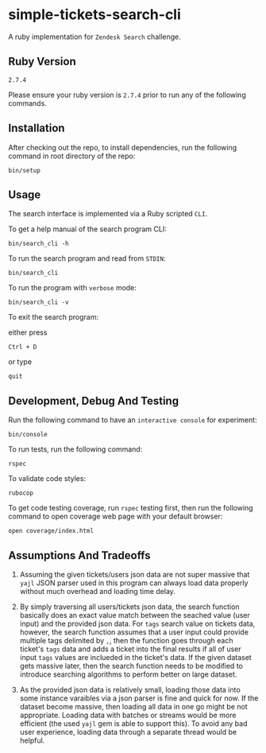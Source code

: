 # simple-tickets-search-cli

A ruby implementation for `Zendesk Search` challenge.

## Ruby Version

```
2.7.4
```

Please ensure your ruby version is `2.7.4` prior to run any of the following commands.

## Installation

After checking out the repo, to install dependencies, run the following command in root directory of the repo:

```
bin/setup
```

## Usage

The search interface is implemented via a Ruby scripted `CLI`.

To get a help manual of the search program CLI:

```
bin/search_cli -h
```

To run the search program and read from `STDIN`:

```
bin/search_cli
```

To run the program with `verbose` mode:

```
bin/search_cli -v
```

To exit the search program:

either press

```
Ctrl + D
```

or type

```
quit
```

## Development, Debug And Testing

Run the following command to have an `interactive console` for experiment:

```
bin/console
```

To run tests, run the following command:

```
rspec
```

To validate code styles:

```
rubocop
```

To get code testing coverage, run `rspec` testing first, then run the following command to open coverage web page with your default browser:

```
open coverage/index.html
```

## Assumptions And Tradeoffs

1. Assuming the given tickets/users json data are not super massive that `yajl` JSON parser used in this program can always load data properly without much overhead and loading time delay.

2. By simply traversing all users/tickets json data, the search function basically does an exact value match between the seached value (user input) and the provided json data. For `tags` search value on tickets data, however, the search function assumes that a user input could provide multiple tags delimited by `,`, then the function goes through each ticket's `tags` data and adds a ticket into the final results if all of user input `tags` values are inclueded in the ticket's data. If the given dataset gets massive later, then the search function needs to be modified to introduce searching algorithms to perform better on large dataset.

3. As the provided json data is relatively small, loading those data into some instance varaibles via a json parser is fine and quick for now. If the dataset become massive, then loading all data in one go might be not appropriate. Loading data with batches or streams would be more efficient (the used `yajl` gem is able to support this). To avoid any bad user experience, loading data through a separate thread would be helpful.
